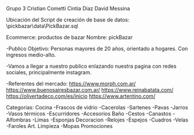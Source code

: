 Grupo 3
Cristian Cometti
Cintia Diaz
David Messina

Ubicación del Script de creación de base de datos:
\pickbazar\data\PickBazar.sql

Ecommerce: productos de bazar
Nombre: pickBazar

-Publico Objetivo: Personas mayores de 20 años, orientado a hogares. Con ingresos medio-alto.

-Vamos a llegar a nuestro publico enlazando nuestra pagina con redes sociales, principalmente instagram.

-Referentes del mercado:
                        https://www.morph.com.ar/
                        https://www.buenosairesbazar.com.ar/
                        https://www.reinabatata.com/
                        https://olivertadeco.com/es/inicio
                        https://www.artentino.com/

Categorias: Cocina
                -Frascos de vidrio
                -Cacerolas
                -Sartenes
                -Pavas
                -Jarros
                -Vasos térmicos
                -Escurridores
                -Accesorios
            Baño
                -Cestos
                -Canastos
                -Alfombras
                -Limas
                -Esponjas
            Decoracion
                -Relojes
                -Espejos
                -Cuadros
                -Velas
                -Faroles
            Art. Limpieza
                -Mopas
            Promociones                   
